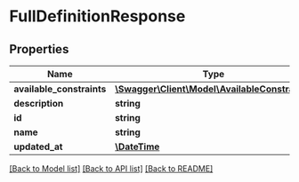 # FullDefinitionResponse

## Properties
Name | Type | Description | Notes
------------ | ------------- | ------------- | -------------
**available_constraints** | [**\Swagger\Client\Model\AvailableConstraint[]**](AvailableConstraint.md) |  | [optional] 
**description** | **string** |  | [optional] 
**id** | **string** |  | [optional] 
**name** | **string** |  | [optional] 
**updated_at** | [**\DateTime**](\DateTime.md) |  | [optional] 

[[Back to Model list]](../../README.md#documentation-for-models) [[Back to API list]](../../README.md#documentation-for-api-endpoints) [[Back to README]](../../README.md)

